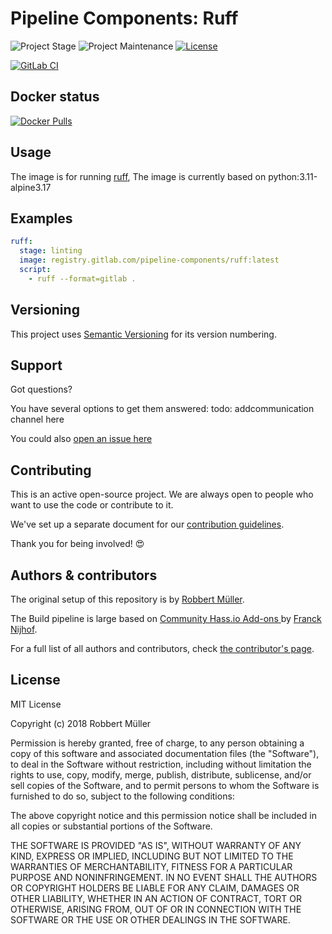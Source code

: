 # Pipeline Components: Ruff

![Project Stage][project-stage-shield]
![Project Maintenance][maintenance-shield]
[![License][license-shield]](LICENSE)

[![GitLab CI][gitlabci-shield]][gitlabci]

## Docker status

[![Docker Pulls][pulls-shield]][dockerhub]

## Usage

The image is for running [ruff], The image is currently based on python:3.11-alpine3.17

## Examples

```yaml
ruff:
  stage: linting
  image: registry.gitlab.com/pipeline-components/ruff:latest
  script:
    - ruff --format=gitlab .
```

## Versioning

This project uses [Semantic Versioning][semver] for its version numbering.

## Support

Got questions?

You have several options to get them answered:
todo: addcommunication channel here

You could also [open an issue here][issue]

## Contributing

This is an active open-source project. We are always open to people who want to
use the code or contribute to it.

We've set up a separate document for our [contribution guidelines](CONTRIBUTING.md).

Thank you for being involved! :heart_eyes:

## Authors & contributors

The original setup of this repository is by [Robbert Müller][mjrider].

The Build pipeline is large based on [Community Hass.io Add-ons
][hassio-addons] by [Franck Nijhof][frenck].

For a full list of all authors and contributors,
check [the contributor's page][contributors].

## License

MIT License

Copyright (c) 2018 Robbert Müller

Permission is hereby granted, free of charge, to any person obtaining a copy
of this software and associated documentation files (the "Software"), to deal
in the Software without restriction, including without limitation the rights
to use, copy, modify, merge, publish, distribute, sublicense, and/or sell
copies of the Software, and to permit persons to whom the Software is
furnished to do so, subject to the following conditions:

The above copyright notice and this permission notice shall be included in all
copies or substantial portions of the Software.

THE SOFTWARE IS PROVIDED "AS IS", WITHOUT WARRANTY OF ANY KIND, EXPRESS OR
IMPLIED, INCLUDING BUT NOT LIMITED TO THE WARRANTIES OF MERCHANTABILITY,
FITNESS FOR A PARTICULAR PURPOSE AND NONINFRINGEMENT. IN NO EVENT SHALL THE
AUTHORS OR COPYRIGHT HOLDERS BE LIABLE FOR ANY CLAIM, DAMAGES OR OTHER
LIABILITY, WHETHER IN AN ACTION OF CONTRACT, TORT OR OTHERWISE, ARISING FROM,
OUT OF OR IN CONNECTION WITH THE SOFTWARE OR THE USE OR OTHER DEALINGS IN THE
SOFTWARE.

[commits]: https://gitlab.com/pipeline-components/ruff/-/commits/master
[contributors]: https://gitlab.com/pipeline-components/ruff/-/graphs/master
[dockerhub]: https://hub.docker.com/r/pipelinecomponents/ruff
[gitlabci-shield]: https://img.shields.io/gitlab/pipeline/pipeline-components/ruff.svg
[gitlabci]: https://gitlab.com/pipeline-components/ruff/-/commits/master
[issue]: https://gitlab.com/pipeline-components/ruff/issues
[keepchangelog]: http://keepachangelog.com/en/1.0.0/
[license-shield]: https://img.shields.io/badge/License-MIT-green.svg
[maintenance-shield]: https://img.shields.io/maintenance/yes/2023.svg
[mjrider]: https://gitlab.com/mjrider
[project-stage-shield]: https://img.shields.io/badge/project%20stage-production%20ready-brightgreen.svg
[pulls-shield]: https://img.shields.io/docker/pulls/pipelinecomponents/ruff.svg
[releases]: https://gitlab.com/pipeline-components/ruff/tags
[repository]: https://gitlab.com/pipeline-components/ruff
[ruff]: https://beta.ruff.rs/docs
[semver]: http://semver.org/spec/v2.0.0.html

[frenck]: https://github.com/frenck
[hassio-addons]: https://github.com/hassio-addons